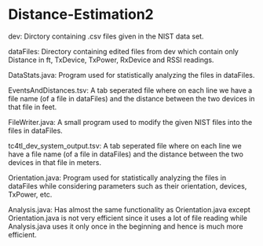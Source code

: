 # Distance-Estimation2

dev: Dirctory containing .csv files given in the NIST data set.

dataFiles: Directory containing edited files from dev which contain only Distance in ft, TxDevice, TxPower, RxDevice and RSSI readings.

DataStats.java: Program used for statistically analyzing the files in dataFiles.

EventsAndDistances.tsv: A tab seperated file where on each line we have a file name (of a file in dataFiles) and the distance between the two devices in that file in feet.

FileWriter.java: A small program used to modify the given NIST files into the files in dataFiles.

tc4tl_dev_system_output.tsv: A tab seperated file where on each line we have a file name (of a file in dataFiles) and the distance between the two devices in that file in meters.

Orientation.java: Program used for statistically analyzing the files in dataFiles while considering parameters such as their orientation, devices, TxPower, etc.

Analysis.java: Has almost the same functionality as Orientation.java except Orientation.java is not very efficient since it uses a lot of file reading while Analysis.java uses it only once in the beginning and hence is much more efficient.
